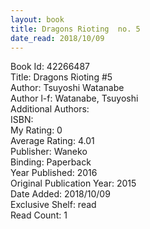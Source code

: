 ```yaml
---
layout: book
title: Dragons Rioting  no. 5
date_read: 2018/10/09
---
```


Book Id: 42266487<br />
Title: Dragons Rioting #5<br />
Author: Tsuyoshi Watanabe<br />
Author l-f: Watanabe, Tsuyoshi<br />
Additional Authors: <br />
ISBN: <br />
My Rating: 0<br />
Average Rating: 4.01<br />
Publisher: Waneko<br />
Binding: Paperback<br />
Year Published: 2016<br />
Original Publication Year: 2015<br />
Date Added: 2018/10/09<br />
Exclusive Shelf: read<br />
Read Count: 1<br />

